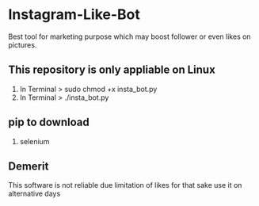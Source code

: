 # Instagram-Like-Bot
Best tool for marketing purpose which may boost follower or even likes on pictures. 

## This repository is only appliable on Linux
1. In Terminal > sudo chmod +x insta_bot.py
2. In Terminal > ./insta_bot.py

## pip to download
1. selenium

## Demerit
This software is not reliable due limitation of likes for that sake use it on alternative  days
